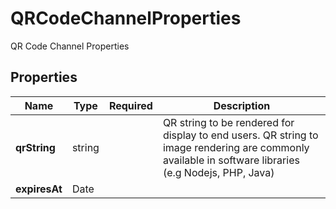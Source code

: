 # QRCodeChannelProperties

QR Code Channel Properties

## Properties

| Name | Type | Required | Description |
| ------------ | ------------- | ------------- | ------------- |
| **qrString** | string |  | QR string to be rendered for display to end users. QR string to image rendering are commonly available in software libraries (e.g Nodejs, PHP, Java) |
**expiresAt** | Date |  |  |


